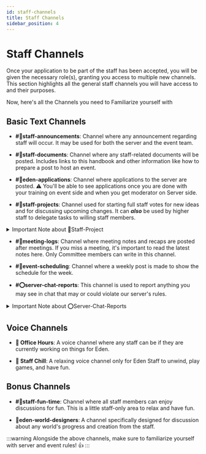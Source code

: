 ```yaml
---
id: staff-channels
title: Staff Channels
sidebar_position: 4
---
```


# Staff Channels

Once your application to be part of the staff has been accepted, you will be given the necessary role(s), granting you access to multiple new channels. This section highlights all the general staff channels you will have access to and their purposes.

Now, here's all the Channels you need to Familiarize yourself with

## Basic Text Channels

- **#🔔staff-announcements**: Channel where any announcement regarding staff will occur. It may be used for both the server and the event team.

- **#💾staff-documents**: Channel where any staff-related documents will be posted. Includes links to this handbook and other information like how to prepare a post to host an event.

- **#💜eden-applications**: Channel where applications to the server are posted. ⚠️ You'll be able to see applications once you are done with your training on event side and when you get moderator on Server side.

- **#🎉staff-projects**: Channel used for starting full staff votes for new ideas and for discussing upcoming changes. It can <b>_also_</b> be used by higher staff to delegate tasks to willing staff members.

<details>
  <summary>Important Note about 🎉Staff-Project</summary>
    <p>Staff-Projects is a channel where staff members can propose new ideas, changes, or improvements to the server.<br/>
    If you have an idea, you can post it here for discussion and feedback from other staff members. If the idea is well-received, it may be put to a vote to be implemented. <br/>
    There isn't good or bad ideas and absolutely all staff members are encouraged to share their thoughts or propose new ideas.</p>
    :::important
    ⚠️ Just remember to keep the discussion respectful and constructive.
    :::
</details>

- **#📃meeting-logs**: Channel where meeting notes and recaps are posted after meetings. If you miss a meeting, it's important to read the latest notes here. Only Committee members can write in this channel.

- **#📆event-scheduling**: Channel where a weekly post is made to show the schedule for the week.

- **#⭕server-chat-reports**: This channel is used to report anything you may see in chat that may or could violate our server's rules.
<details>
  <summary>Important Note about ⭕Server-Chat-Reports</summary>
    <p>Simply provide the message link to the problematic post and explain why you think it needed to be reported. The server team will handle the rest. <br/>
    If you are unsure if something should be reported, it is always better to report it and let the server team decide if it needs to be addressed. <br/>
    ANY staff member can report a message, but only server staff can handle the reports. This is just a faster direct line of communication for staff to report messages.</p>
</details>

## Voice Channels

- **💜 Office Hours**: A voice channel where any staff can be if they are currently working on things for Eden.

- **💜 Staff Chill**: A relaxing voice channel only for Eden Staff to unwind, play games, and have fun.

## Bonus Channels

- **#💜staff-fun-time**: Channel where all staff members can enjoy discussions for fun. This is a little staff-only area to relax and have fun.

- **📒eden-world-designers**: A channel specifically designed for discussion about any world's progress and creation from the staff.

:::warning
Alongside the above channels, make sure to familiarize yourself with server and event rules! 👍
:::
